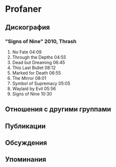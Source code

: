 # Profaner



## Дискография

### "Signs of Nine" 2010, Thrash

1.	 No Fate	04:09	 
2.	 Through the Depths	04:55	 
3.	 Dead but Dreaming	06:45	 
4.	 This Last Bullet	08:12	 
5.	 Marked for Death	06:55	 
6.	 The Mirror	08:01	 
7.	 Symbol of Supremacy	05:05	 
8.	 Waylaid by Evil	05:56	 
9.	 Signs of Nine	10:30	


## Отношения с другими группами


## Публикации


## Обсуждения


## Упоминания

